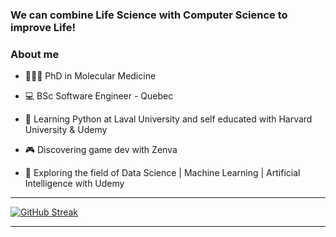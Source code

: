 
### We can combine Life Science with Computer Science to improve Life!

### About me

* 👩🏽‍🏫 PhD in Molecular Medicine 

* 💻 BSc Software Engineer - Quebec

* 🐍 Learning Python at Laval University and self educated with Harvard University & Udemy 

* 🎮 Discovering game dev with Zenva

* 🧮 Exploring the field of Data Science | Machine Learning | Artificial Intelligence with Udemy


-------------------

[![GitHub Streak](https://streak-stats.demolab.com?user=KariHab&theme=highcontrast&hide_border=true&date_format=M%20j%5B%2C%20Y%5D&mode=weekly&card_width=450&type=png)](https://git.io/streak-stats)

------------------
